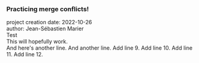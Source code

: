 ### Practicing merge conflicts! 
   
project creation date: 2022-10-26<br>
author: Jean-Sébastien Marier<br>
Test<br>
This will hopefully work.<br>
And here's another line.
And another line.
Add line 9.
Add line 10.
Add line 11.
Add line 12.